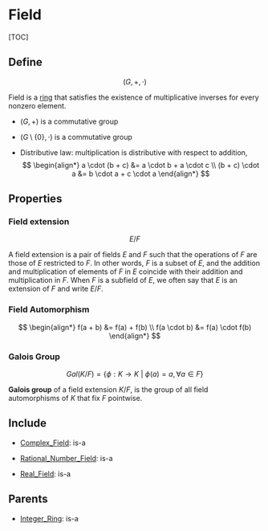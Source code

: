 # Field

[TOC]

## Define

$$
(G, +, \cdot)
$$

Field is a [ring](./Ring.md) that satisfies the existence of multiplicative inverses for every nonzero element.

- $(G, +)$ is a commutative group

- $(G \setminus\{0\}, \cdot)$ is a commutative group

- Distributive law: multiplication is distributive with respect to addition,
  $$
  \begin{align*}
    a \cdot (b + c) &= a \cdot b + a \cdot c  \\
    (b + c) \cdot a &= b \cdot a + c \cdot a
  \end{align*}
  $$

## Properties

### Field extension

$$
E/F
$$

A field extension is a pair of fields $E$ and $F$ such that the operations of $F$ are those of $E$ restricted to $F$. In other words, $F$ is a subset of $E$, and the addition and multiplication of elements of $F$ in $E$ coincide with their addition and multiplication in $F$. When $F$ is a subfield of $E$, we often say that $E$ is an extension of $F$ and write $E/F$.

### Field Automorphism

$$
\begin{align*}
f(a + b) &= f(a) + f(b) \\
f(a \cdot b) &= f(a) \cdot f(b)
\end{align*}
$$



### Galois Group

$$
Gal(K/F) = \{\phi: K \to K \ |\ \phi(a) = a, \forall a \in F\}
$$

**Galois group** of a field extension $K/F$, is the group of all field automorphisms of $K$ that fix $F$ pointwise.

## Include

- [Complex_Field](./Complex_Field.md): is-a

- [Rational_Number_Field](./Rational_Number_Field.md): is-a

- [Real_Field](./Real_Field.md): is-a

## Parents

- [Integer_Ring](./Integer_Ring.md): is-a

